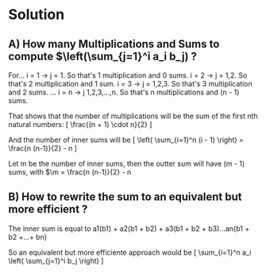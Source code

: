 # Solution

## A) How many Multiplications and Sums to compute $\left(\sum_{j=1}^i a_i b_j) ?

For...
    i = 1 -> j = 1. So that's 1 multiplication and 0 sums.
    i = 2 -> j = 1,2. So that's 2 multiplication and 1 sum.
    i = 3 -> j = 1,2,3. So that's 3 multiplication and 2 sums.
    ...
    i = n -> j 1,2,3,...,n. So that's n multiplications and (n - 1) sums.

That shows that the number of multiplications will be the sum of the first nth natural numbers:
\[
\frac{(n + 1) \cdot n}{2}
\]

And the number of inner sums will be
\[
\left( \sum_{i=1}^n (i - 1) \right) = \frac{n (n-1)}{2} - n
\]

Let m be the number of inner sums, then the outter sum will have (m - 1) sums, with 
$\m = \frac{n (n-1)}{2} - n

## B) How to rewrite the sum to an equivalent but more efficient ?

The inner sum is equal to
a1(b1) + a2(b1 + b2) + a3(b1 + b2 + b3)...an(b1 + b2 +...+ bn)

So an equivalent but more efficiente approach would be
\[
\sum_{i=1}^n a_i \left( \sum_{j=1}^i b_j \right)
\] 